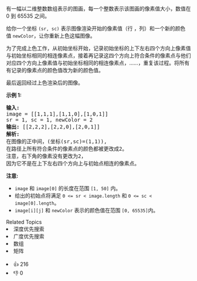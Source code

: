 <p>有一幅以二维整数数组表示的图画，每一个整数表示该图画的像素值大小，数值在 0 到 65535 之间。</p>

<p>给你一个坐标&nbsp;<code>(sr, sc)</code>&nbsp;表示图像渲染开始的像素值（行 ，列）和一个新的颜色值&nbsp;<code>newColor</code>，让你重新上色这幅图像。</p>

<p>为了完成上色工作，从初始坐标开始，记录初始坐标的上下左右四个方向上像素值与初始坐标相同的相连像素点，接着再记录这四个方向上符合条件的像素点与他们对应四个方向上像素值与初始坐标相同的相连像素点，&hellip;&hellip;，重复该过程。将所有有记录的像素点的颜色值改为新的颜色值。</p>

<p>最后返回经过上色渲染后的图像。</p>

<p><strong>示例 1:</strong></p>

<pre>
<strong>输入:</strong> 
image = [[1,1,1],[1,1,0],[1,0,1]]
sr = 1, sc = 1, newColor = 2
<strong>输出:</strong> [[2,2,2],[2,2,0],[2,0,1]]
<strong>解析:</strong> 
在图像的正中间，(坐标(sr,sc)=(1,1)),
在路径上所有符合条件的像素点的颜色都被更改成2。
注意，右下角的像素没有更改为2，
因为它不是在上下左右四个方向上与初始点相连的像素点。
</pre>

<p><strong>注意:</strong></p>

<ul>
	<li><code>image</code> 和&nbsp;<code>image[0]</code>&nbsp;的长度在范围&nbsp;<code>[1, 50]</code> 内。</li>
	<li>给出的初始点将满足&nbsp;<code>0 &lt;= sr &lt; image.length</code> 和&nbsp;<code>0 &lt;= sc &lt; image[0].length</code>。</li>
	<li><code>image[i][j]</code> 和&nbsp;<code>newColor</code>&nbsp;表示的颜色值在范围&nbsp;<code>[0, 65535]</code>内。</li>
</ul>
<div><div>Related Topics</div><div><li>深度优先搜索</li><li>广度优先搜索</li><li>数组</li><li>矩阵</li></div></div><br><div><li>👍 216</li><li>👎 0</li></div>